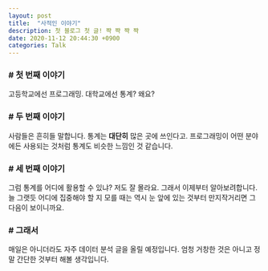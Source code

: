 ```yaml
---
layout: post
title:  "사적인 이야기"
description: 첫 블로그 첫 글! 쨕 쨕 쨕 쨕
date: 2020-11-12 20:44:30 +0900
categories: Talk
---
```

### # 첫 번째 이야기
고등학교에선 프로그래밍. 대학교에선 통계? 왜요?

### # 두 번째 이야기
사람들은 흔히들 말합니다. 통계는 **대단히** 많은 곳에 쓰인다고. 프로그래밍이 어떤 분야에든 사용되는 것처럼 통계도 비슷한 느낌인 것 같습니다. 

### # 세 번째 이야기
그럼 통계를 어디에 활용할 수 있냐? 저도 잘 몰라요. 그래서 이제부터 알아보려합니다. 늘 그랫듯 어디에 집중해야 할 지 모를 때는 역시 눈 앞에 있는 것부터 만지작거리면 그 다음이 보이니까요.

### # 그래서
매일은 아니더라도 자주 데이터 분석 글을 올릴 예정입니다. 엄청 거창한 것은 아니고 정말 간단한 것부터 해볼 생각입니다.